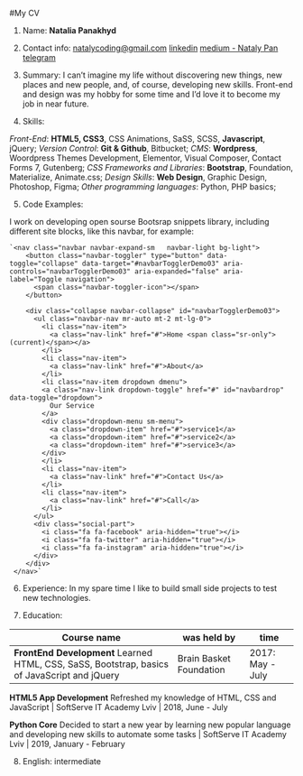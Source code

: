 #My CV

1. Name: **Natalia Panakhyd**

2. Contact info: [natalycoding@gmail.com](mailto:natalycoding@gmail.com) [linkedin](https://www.linkedin.com/in/nataly-panakhyd-11a01441/)                  [medium - Nataly Pan](https://medium.com/@nataly247) [telegram](t.me/natalycoding) 

3. Summary: I can’t imagine my life without discovering new things, new places and new people, and, of course, developing new skills.      Front-end and design was my hobby for some time and I’d love it to become my job in near future. 

4. Skills: 

*Front-End*: **HTML5, CSS3**, CSS Animations, SaSS, SCSS, **Javascript**, jQuery; 
*Version Control*: **Git & Github**, Bitbucket;
*CMS*: **Wordpress**, Woordpress Themes Development, Elementor, Visual Composer, Contact Forms 7, Gutenberg; 
*CSS Frameworks and Libraries*: **Bootstrap**, Foundation, Materialize, Animate.css;
*Design Skills*: **Web Design**, Graphic Design, Photoshop, Figma;
*Other programming languages*: Python, PHP basics;

5. Code Examples: 

I work on developing open sourse Bootsrap snippets library, including different site blocks, like this navbar, for example:

    `<nav class="navbar navbar-expand-sm   navbar-light bg-light">
        <button class="navbar-toggler" type="button" data-toggle="collapse" data-target="#navbarTogglerDemo03" aria-controls="navbarTogglerDemo03" aria-expanded="false" aria-label="Toggle navigation">
          <span class="navbar-toggler-icon"></span>
        </button>

        <div class="collapse navbar-collapse" id="navbarTogglerDemo03">
          <ul class="navbar-nav mr-auto mt-2 mt-lg-0">
            <li class="nav-item">
              <a class="nav-link" href="#">Home <span class="sr-only">(current)</span></a>
            </li>
            <li class="nav-item">
              <a class="nav-link" href="#">About</a>
            </li>
            <li class="nav-item dropdown dmenu">
            <a class="nav-link dropdown-toggle" href="#" id="navbardrop" data-toggle="dropdown">
              Our Service
            </a>
            <div class="dropdown-menu sm-menu">
              <a class="dropdown-item" href="#">service1</a>
              <a class="dropdown-item" href="#">service2</a>
              <a class="dropdown-item" href="#">service3</a>
            </div>
            </li>
            <li class="nav-item">
              <a class="nav-link" href="#">Contact Us</a>
            </li>
            <li class="nav-item">
              <a class="nav-link" href="#">Call</a>
            </li>
          </ul>
          <div class="social-part">
            <i class="fa fa-facebook" aria-hidden="true"></i>
            <i class="fa fa-twitter" aria-hidden="true"></i>
            <i class="fa fa-instagram" aria-hidden="true"></i>
          </div>
        </div>
     </nav>`
     
 6. Experience: In my spare time I like to build small side projects to test new technologies.
 
 7. Education: 
 
 Course name | was held by | time
------------ | ------------- | -------------
**FrontEnd Development** Learned HTML, CSS, SaSS, Bootstrap, basics of JavaScript and jQuery | Brain Basket Foundation | 2017: May - July

**HTML5 App Development** Refreshed my knowledge of HTML, CSS and JavaScript | SoftServe IT Academy Lviv | 2018, June - July

**Python Core** Decided to start a new year by learning new popular language and developing new skills to automate some tasks | SoftServe IT Academy Lviv | 2019, January - February

8. English: intermediate 

 

